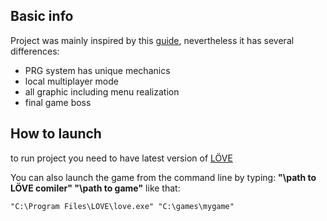 ## Basic info
Project was mainly inspired by this [guide](https://adnzzzzz.itch.io/bytepath-tutorial "seems that author has deleted it :|"), nevertheless it has several differences:
- PRG system has unique mechanics
- local multiplayer mode
- all graphic including menu realization
- final game boss

## How to launch
to run project you need to have latest version of [LÖVE](https://love2d.org/#download) 

You can also launch the game from the command line by typing:
**"\path to LÖVE comiler" "\path to game"** like that:
```
"C:\Program Files\LOVE\love.exe" "C:\games\mygame" 
```
